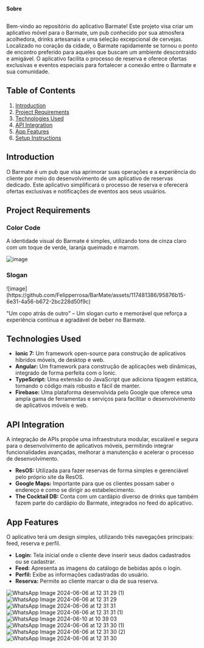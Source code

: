 
#### Sobre 


##

   <p>
        Bem-vindo ao repositório do aplicativo Barmate! Este projeto visa criar um aplicativo móvel para o Barmate, um pub conhecido por sua atmosfera acolhedora, drinks artesanais e uma seleção excepcional de cervejas. Localizado no coração da cidade, o Barmate rapidamente se tornou o ponto de encontro preferido para aqueles que buscam um ambiente descontraído e amigável. O aplicativo facilita o processo de reserva e oferece ofertas exclusivas e eventos especiais para fortalecer a conexão entre o Barmate e sua comunidade.
    </p>

   <h2>Table of Contents</h2>
    <ol>
        <li><a href="#introduction">Introduction</a></li>
        <li><a href="#project-requirements">Project Requirements</a></li>
        <li><a href="#technologies-used">Technologies Used</a></li>
        <li><a href="#api-integration">API Integration</a></li>
        <li><a href="#app-features">App Features</a></li>
        <li><a href="#setup-instructions">Setup Instructions</a></li>
    </ol>

   <h2 id="introduction">Introduction</h2>
    <p>
        O Barmate é um pub que visa aprimorar suas operações e a experiência do cliente por meio do desenvolvimento de um aplicativo de reservas dedicado. Este aplicativo simplificará o processo de reserva e oferecerá ofertas exclusivas e notificações de eventos aos seus usuários.
    </p>

   <h2 id="project-requirements">Project Requirements</h2>
    <h3>Color Code</h3>
    <p>
        A identidade visual do Barmate é simples, utilizando tons de cinza claro com um toque de verde, laranja queimado e marrom.
    </p>
    
  ![image](https://github.com/Felipperrosa/BarMate/assets/117481386/be0dde0a-484a-4032-b323-5379346a909c)

    

   <h3>Slogan</h3>
    ![image](https://github.com/Felipperrosa/BarMate/assets/117481386/95876b15-6e31-4a56-b672-2bc228d50f9c)

   <p>
        "Um copo atrás de outro" – Um slogan curto e memorável que reforça a experiência contínua e agradável de beber no Barmate.
    </p>

  <h2 id="technologies-used">Technologies Used</h2>
    <ul>
        <li><strong>Ionic 7:</strong> Um framework open-source para construção de aplicativos híbridos móveis, de desktop e web.</li>
        <li><strong>Angular:</strong> Um framework para construção de aplicações web dinâmicas, integrado de forma perfeita com o Ionic.</li>
        <li><strong>TypeScript:</strong> Uma extensão do JavaScript que adiciona tipagem estática, tornando o código mais robusto e fácil de manter.</li>
        <li><strong>Firebase:</strong> Uma plataforma desenvolvida pelo Google que oferece uma ampla gama de ferramentas e serviços para facilitar o desenvolvimento de aplicativos móveis e web.</li>
    </ul>

   <h2 id="api-integration">API Integration</h2>
    <p>
        A integração de APIs propõe uma infraestrutura modular, escalável e segura para o desenvolvimento de aplicativos móveis, permitindo integrar funcionalidades avançadas, melhorar a manutenção e acelerar o processo de desenvolvimento.
    </p>
    <ul>
        <li><strong>ResOS:</strong> Utilizada para fazer reservas de forma simples e gerenciável pelo próprio site da ResOS.</li>
        <li><strong>Google Maps:</strong> Importante para que os clientes possam saber o endereço e como se dirigir ao estabelecimento.</li>
        <li><strong>The Cocktail DB:</strong> Conta com um cardápio diverso de drinks que também fazem parte do cardápio do Barmate, integrados no feed do aplicativo.</li>
    </ul>

   <h2 id="app-features">App Features</h2>
    <p>
        O aplicativo terá um design simples, utilizando três navegações principais: feed, reserva e perfil.
    </p>
    <ul>
        <li><strong>Login:</strong> Tela inicial onde o cliente deve inserir seus dados cadastrados ou se cadastrar.</li>
        <li><strong>Feed:</strong> Apresenta as imagens do catálogo de bebidas após o login.</li>
        <li><strong>Perfil:</strong> Exibe as informações cadastradas do usuário.</li>
        <li><strong>Reserva:</strong> Permite ao cliente marcar o dia de sua reserva.</li>
    </ul>
    
    
![WhatsApp Image 2024-06-06 at 12 31 29 (1)](https://github.com/Felipperrosa/BarMate/assets/117481386/88d3f0b0-59c6-48ac-ae2e-8c6f90526116)
![WhatsApp Image 2024-06-06 at 12 31 29](https://github.com/Felipperrosa/BarMate/assets/117481386/29929a78-0747-4c6d-be57-195456ccc311)
![WhatsApp Image 2024-06-06 at 12 31 31](https://github.com/Felipperrosa/BarMate/assets/117481386/0fdcc04d-fd77-4ca6-9b3d-4d5f3c79a9bc)
![WhatsApp Image 2024-06-06 at 12 31 31 (1)](https://github.com/Felipperrosa/BarMate/assets/117481386/efb06741-3288-4700-adf0-c8ac6651fc03)
![WhatsApp Image 2024-06-10 at 10 39 03](https://github.com/Felipperrosa/BarMate/assets/117481386/86c6d8c7-55c8-400b-ad62-fd54ef4922ef)
![WhatsApp Image 2024-06-06 at 12 31 30 (1)](https://github.com/Felipperrosa/BarMate/assets/117481386/7047f033-9f21-4b27-bf1a-2a704b845d8d)
![WhatsApp Image 2024-06-06 at 12 31 30 (2)](https://github.com/Felipperrosa/BarMate/assets/117481386/36a6d920-43b2-4277-8a33-20b28b8e0c2f)
![WhatsApp Image 2024-06-06 at 12 31 30](https://github.com/Felipperrosa/BarMate/assets/117481386/d158e0ea-8763-4333-a9f7-979d04a7a1af)




</body>
</html>

